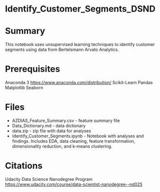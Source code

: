 # Identify_Customer_Segments_DSND

# Summary
This notebook uses unsupervised learning techniques to identify customer segments using data from Bertelsmann Arvato Analytics.   

# Prerequisites
Anaconda 3 https://www.anaconda.com/distribution/
Scikit-Learn
Pandas
Matplotlib
Seaborn

# Files
- AZDIAS_Feature_Summary.csv - feature summary file
- Data_Dictionary.md - data dictionary 
- data.zip - zip file with data for analyses
- Identify_Customer_Segments.ipynb - Notebook with analyses and findings. Includes EDA, data cleaning, feature transformation, dimensionality reduction, and k-means clustering.  


# Citations 
Udacity Data Science Nanodegree Program https://www.udacity.com/course/data-scientist-nanodegree--nd025



